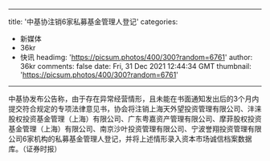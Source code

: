 
---
title: '中基协注销6家私募基金管理人登记'
categories: 
 - 新媒体
 - 36kr
 - 快讯
headimg: 'https://picsum.photos/400/300?random=6761'
author: 36kr
comments: false
date: Fri, 31 Dec 2021 12:44:34 GMT
thumbnail: 'https://picsum.photos/400/300?random=6761'
---

<div>   
中基协发布公告称，由于存在异常经营情形，且未能在书面通知发出后的3个月内提交符合规定的专项法律意见书，协会将注销上海天外望投资管理有限公司、沣涞股权投资基金管理（上海）有限公司、广东粤嘉资产管理有限公司、摩菲股权投资基金管理（上海）有限公司、南京沙叶投资管理有限公司、宁波誉翔投资管理有限公司6家机构的私募基金管理人登记，并将上述情形录入资本市场诚信档案数据库。（证券时报）  
</div>
            